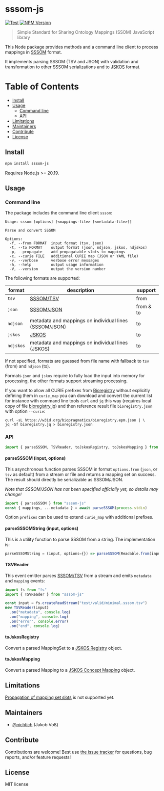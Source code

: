 # sssom-js

[![Test](https://github.com/gbv/sssom-js/actions/workflows/test.yml/badge.svg?branch=dev)](https://github.com/gbv/sssom-js/actions/workflows/test.yml)
[![NPM Version](http://img.shields.io/npm/v/sssom-js.svg?style=flat)](https://www.npmjs.org/package/sssom-js)

> Simple Standard for Sharing Ontology Mappings (SSOM) JavaScript library

This Node package provides methods and a command line client to process mappings in [SSSOM] format.

It implements parsing SSSOM (TSV and JSON) with validation and transformation to other SSSOM serializations and to [JSKOS] format.

# Table of Contents

- [Install](#install)
- [Usage](#usage)
  - [Command line](#command-line)
  - [API](#api)  
- [Limitations](#limitations)
- [Maintainers](#maintainers)
- [Contribute](#contribute)
- [License](#license)

## Install 

```bash
npm install sssom-js
```

Requires Node.js >= 20.19.

## Usage

### Command line

The package includes the command line client `sssom`:

~~~
Usage: sssom [options] [<mappings-file> [<metadata-file>]] 

Parse and convert SSSOM

Options:
  -f, --from FORMAT  input format (tsv, json)
  -t, --to FORMAT    output format (json, ndjson, jskos, ndjskos)
  -p, --propagate    add propagatable slots to mappings
  -c, --curie FILE   additional CURIE map (JSON or YAML file)
  -v, --verbose      verbose error messages
  -h, --help         output usage information
  -V, --version      output the version number
~~~

The following formats are supported:

format   | description   | support
---------|---------------|---------
`tsv`    | [SSSOM/TSV]   | from
`json`   | [SSSOM/JSON]  | from & to
`ndjson` | metadata and mappings on individual lines (SSSOM/JSON) | to
`jskos`  | [JSKOS]       | to
`ndjskos`| metadata and mappings on individual lines (JSKOS) | to 

If not specified, formats are guessed from file name with fallback to `tsv` (from) and `ndjson` (to).

Formats `json` and `jskos` require to fully load the input into memory for processing, the other formats support streaming processing.

If you want to allow all CURIE prefixes from [Bioregistry](https://bioregistry.io) without explicitly defining them in `curie_map` you can download and convert the current list for instance with command line tools `curl` and `jq` this way (requires local copy of file [bioregistry.jq](bioregistry.jq)) and then reference result file `bioregistry.json` with option `--curie`:

~~~
curl -sL https://w3id.org/biopragmatics/bioregistry.epm.json | \
jq -Sf bioregistry.jq > bioregistry.json
~~~

### API

~~~js
import { parseSSSOM, TSVReader, toJskosRegistry, toJskosMapping } from "sssom-js"
~~~

#### parseSSSOM (input, options)

This asynchronous function parses SSSOM in format `options.from` (`json`, or `tsv` as default) from a stream or file and returns a mapping set on success. The result should directly be serializable as SSSOM/JSON.

*Note that SSSOM/JSON has not been specified officially yet, so details may change!*

~~~js
import { parseSSSOM } from "sssom-js"
const { mappings, ...metadata } = await parseSSSOM(process.stdin)
~~~

Option `prefixes` can be used to extend `curie_map` with additional prefixes.

#### parseSSSOMString (input, options)

This is a utility function to parse SSSOM from a string. The implementation is:

~~~js
parseSSSOMString = (input, options={}) => parseSSSOM(Readable.from(input), options)
~~~

#### TSVReader

This event emitter parses [SSSOM/TSV] from a stream and emits `metadata` and `mapping` events:

~~~js
import fs from "fs"
import { TSVReader } from "sssom-js"

const input = fs.createReadStream("test/valid/minimal.sssom.tsv")
new TSVReader(input)
  .on("metadata", console.log)
  .on("mapping", console.log)
  .on("error", console.error)
  .on("end", console.log)
~~~

#### toJskosRegistry

Convert a parsed MappingSet to a [JSKOS Registry](https://gbv.github.io/jskos/#registries) object.

#### toJskosMapping

Convert a parsed Mapping to a [JSKOS Concept Mapping](https://gbv.github.io/jskos/#concept-mapping) object.

## Limitations

[Propagation of mapping set slots](https://mapping-commons.github.io/sssom/spec-model/#propagation-of-mapping-set-slots) is not supported yet.

## Maintainers

- [@nichtich](https://github.com/nichtich) (Jakob Voß)

## Contribute

Contributions are welcome! Best use [the issue tracker](https://github.com/gbv/sssom-js/issues) for questions, bug reports, and/or feature requests!

## License

MIT license

[SSSOM]: https://mapping-commons.github.io/sssom/
[SSSOM/TSV]: https://mapping-commons.github.io/sssom/spec-formats-tsv/
[SSSOM/JSON]: https://mapping-commons.github.io/sssom/spec-formats-json/
[JSKOS]: https://gbv.github.io/jskos/
